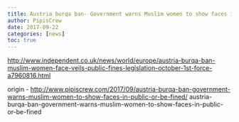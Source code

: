 ```yaml
---
title: Austria burqa ban- Government warns Muslim women to show faces in public or be fined
author: PipisCrew
date: 2017-09-22
categories: [news]
toc: true
---
```


http://www.independent.co.uk/news/world/europe/austria-burqa-ban-muslim-women-face-veils-public-fines-legislation-october-1st-force-a7960816.html

origin - http://www.pipiscrew.com/2017/09/austria-burqa-ban-government-warns-muslim-women-to-show-faces-in-public-or-be-fined/ austria-burqa-ban-government-warns-muslim-women-to-show-faces-in-public-or-be-fined